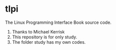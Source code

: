 # tlpi
The Linux Programming Interface Book source code. 
1. Thanks to Michael Kerrisk
2. This repository is for only study.
3. The folder study has my own codes.

